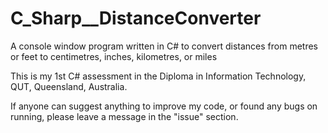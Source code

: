 # C_Sharp__DistanceConverter
A console window program written in C# to convert distances from metres or feet to centimetres, inches, kilometres, or miles

This is my 1st C# assessment in the Diploma in Information Technology, QUT, Queensland, Australia. 

If anyone can suggest anything to improve my code, or found any bugs on running, please leave a message in the "issue" section.
